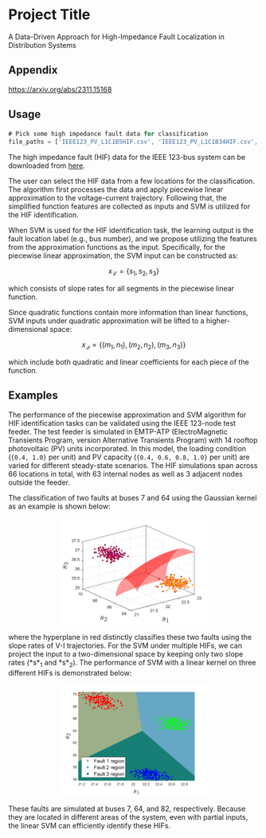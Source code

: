 
# Project Title

A Data-Driven Approach for High-Impedance Fault Localization in Distribution Systems


## Appendix

https://arxiv.org/abs/2311.15168


## Usage

```javascript
# Pick some high impedance fault data for classification
file_paths = ['IEEE123_PV_L1C1B5HIF.csv', 'IEEE123_PV_L1C1B34HIF.csv', 'IEEE123_PV_L1C1B45HIF.csv']
```

The high impedance fault (HIF) data for the IEEE 123-bus system can be downloaded from [here](https://github.com/yuqingdong0/Transient-Data-for-OEDI/tree/main/Simulation%20Data/IEEE%20123/Faults/High%20Impedance%20Fault). 

The user can select the HIF data from a few locations for the classification. The algorithm first processes the data and apply piecewise linear approximation to the voltage-current trajectory. Following that, the simplified function features are collected as inputs and SVM is utilized for the HIF identification.

When SVM is used for the HIF identification task, the learning output is the fault location label (e.g., bus number), and we propose utilizing the features from the approximation functions as the input. Specifically, for the piecewise linear approximation, the SVM input can be constructed as:

```math
x_{\mathcal{L}} = \{s_1, s_2, s_3\}
```
which consists of slope rates for all segments in the piecewise linear function.

Since quadratic functions contain more information than linear functions, SVM inputs under quadratic approximation will be lifted to a higher-dimensional space:

```math
x_{\mathcal{Q}} = \{(m_1,n_1),(m_2,n_2),(m_3,n_3)\}
```

which include both quadratic and linear coefficients for each piece of the function.



## Examples

The performance of the piecewise approximation and SVM algorithm for HIF identification tasks can be validated using the IEEE 123-node test feeder. The test feeder is simulated in EMTP-ATP (ElectroMagnetic Transients Program, version Alternative Transients Program) with 14 rooftop photovoltaic (PV) units incorporated. In this model, the loading condition (`{0.4, 1.0}` per unit) and PV capacity (`{0.4, 0.6, 0.8, 1.0}` per unit) are varied for different steady-state scenarios. The HIF simulations span across 66 locations in total, with 63 internal nodes as well as 3 adjacent nodes outside the feeder.


The classification of two faults at buses 7 and 64 using the Gaussian kernel as an example is shown below:
<p align="center">
  <img src="svm_illustration_1.png" alt="SVM Illustration 1" width="300">
</p>
where the hyperplane in red distinctly classifies these two faults using the slope rates of V-I trajectories. For the SVM under multiple HIFs, we can project the input to a two-dimensional space by keeping only two slope rates (*s*<sub>1</sub> and *s*<sub>2</sub>). The performance of SVM with a linear kernel on three different HIFs is demonstrated below: 
<p align="center">
  <img src="svm_illustration_2.png" alt="SVM Illustration 2" width="300">
</p>
These faults are simulated at buses 7, 64, and 82, respectively. Because they are located in different areas of the system, even with partial inputs, the linear SVM can efficiently identify these HIFs.








